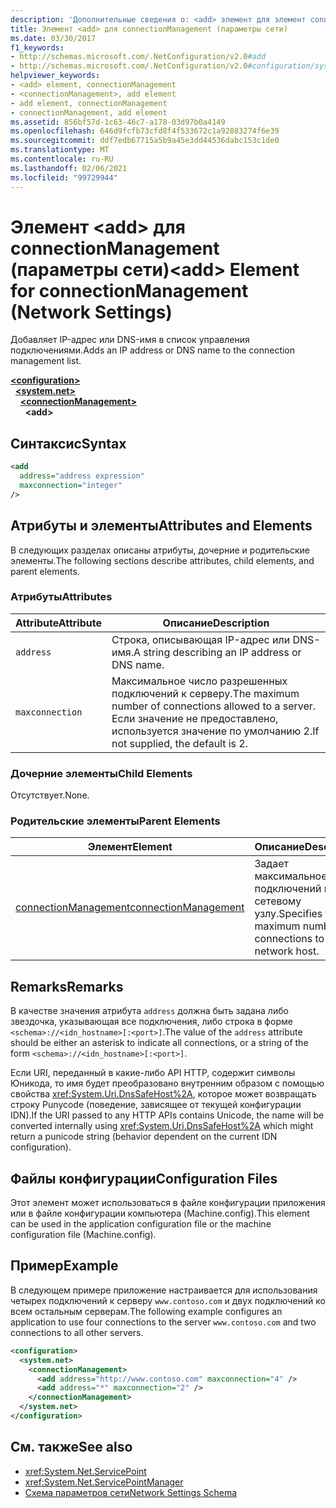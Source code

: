 ```yaml
---
description: 'Дополнительные сведения о: <add> элемент для элемент connectionManagement (параметры сети)'
title: Элемент <add> для connectionManagement (параметры сети)
ms.date: 03/30/2017
f1_keywords:
- http://schemas.microsoft.com/.NetConfiguration/v2.0#add
- http://schemas.microsoft.com/.NetConfiguration/v2.0#configuration/system.net/connectionManagement/add
helpviewer_keywords:
- <add> element, connectionManagement
- <connectionManagement>, add element
- add element, connectionManagement
- connectionManagement, add element
ms.assetid: 856bf57d-1c63-46c7-a178-03d97b0a4149
ms.openlocfilehash: 646d9fcfb73cfd8f4f533672c1a92883274f6e39
ms.sourcegitcommit: ddf7edb67715a5b9a45e3dd44536dabc153c1de0
ms.translationtype: MT
ms.contentlocale: ru-RU
ms.lasthandoff: 02/06/2021
ms.locfileid: "99729944"
---
```

# <a name="add-element-for-connectionmanagement-network-settings"></a><span data-ttu-id="a628f-103">Элемент \<add> для connectionManagement (параметры сети)</span><span class="sxs-lookup"><span data-stu-id="a628f-103">\<add> Element for connectionManagement (Network Settings)</span></span>

<span data-ttu-id="a628f-104">Добавляет IP-адрес или DNS-имя в список управления подключениями.</span><span class="sxs-lookup"><span data-stu-id="a628f-104">Adds an IP address or DNS name to the connection management list.</span></span>  

[**\<configuration>**](../configuration-element.md)\
&nbsp;&nbsp;[**\<system.net>**](system-net-element-network-settings.md)\
&nbsp;&nbsp;&nbsp;&nbsp;[**\<connectionManagement>**](connectionmanagement-element-network-settings.md)\
&nbsp;&nbsp;&nbsp;&nbsp;&nbsp;&nbsp;**\<add>**

## <a name="syntax"></a><span data-ttu-id="a628f-105">Синтаксис</span><span class="sxs-lookup"><span data-stu-id="a628f-105">Syntax</span></span>  
  
```xml  
<add
  address="address expression"
  maxconnection="integer"
/>  
```  
  
## <a name="attributes-and-elements"></a><span data-ttu-id="a628f-106">Атрибуты и элементы</span><span class="sxs-lookup"><span data-stu-id="a628f-106">Attributes and Elements</span></span>  

 <span data-ttu-id="a628f-107">В следующих разделах описаны атрибуты, дочерние и родительские элементы.</span><span class="sxs-lookup"><span data-stu-id="a628f-107">The following sections describe attributes, child elements, and parent elements.</span></span>  
  
### <a name="attributes"></a><span data-ttu-id="a628f-108">Атрибуты</span><span class="sxs-lookup"><span data-stu-id="a628f-108">Attributes</span></span>  
  
|<span data-ttu-id="a628f-109">**Attribute**</span><span class="sxs-lookup"><span data-stu-id="a628f-109">**Attribute**</span></span>|<span data-ttu-id="a628f-110">**Описание**</span><span class="sxs-lookup"><span data-stu-id="a628f-110">**Description**</span></span>|  
|-------------------|---------------------|  
|`address`|<span data-ttu-id="a628f-111">Строка, описывающая IP-адрес или DNS-имя.</span><span class="sxs-lookup"><span data-stu-id="a628f-111">A string describing an IP address or DNS name.</span></span>|  
|`maxconnection`|<span data-ttu-id="a628f-112">Максимальное число разрешенных подключений к серверу.</span><span class="sxs-lookup"><span data-stu-id="a628f-112">The maximum number of connections allowed to a server.</span></span> <span data-ttu-id="a628f-113">Если значение не предоставлено, используется значение по умолчанию 2.</span><span class="sxs-lookup"><span data-stu-id="a628f-113">If not supplied, the default is 2.</span></span>|  
  
### <a name="child-elements"></a><span data-ttu-id="a628f-114">Дочерние элементы</span><span class="sxs-lookup"><span data-stu-id="a628f-114">Child Elements</span></span>  

 <span data-ttu-id="a628f-115">Отсутствует.</span><span class="sxs-lookup"><span data-stu-id="a628f-115">None.</span></span>  
  
### <a name="parent-elements"></a><span data-ttu-id="a628f-116">Родительские элементы</span><span class="sxs-lookup"><span data-stu-id="a628f-116">Parent Elements</span></span>  
  
|<span data-ttu-id="a628f-117">**Элемент**</span><span class="sxs-lookup"><span data-stu-id="a628f-117">**Element**</span></span>|<span data-ttu-id="a628f-118">**Описание**</span><span class="sxs-lookup"><span data-stu-id="a628f-118">**Description**</span></span>|  
|-----------------|---------------------|  
|[<span data-ttu-id="a628f-119">connectionManagement</span><span class="sxs-lookup"><span data-stu-id="a628f-119">connectionManagement</span></span>](connectionmanagement-element-network-settings.md)|<span data-ttu-id="a628f-120">Задает максимальное число подключений к сетевому узлу.</span><span class="sxs-lookup"><span data-stu-id="a628f-120">Specifies the maximum number of connections to a network host.</span></span>|  
  
## <a name="remarks"></a><span data-ttu-id="a628f-121">Remarks</span><span class="sxs-lookup"><span data-stu-id="a628f-121">Remarks</span></span>  

 <span data-ttu-id="a628f-122">В качестве значения атрибута `address` должна быть задана либо звездочка, указывающая все подключения, либо строка в форме `<schema>://<idn_hostname>[:<port>]`.</span><span class="sxs-lookup"><span data-stu-id="a628f-122">The value of the `address` attribute should be either an asterisk to indicate all connections, or a string of the form `<schema>://<idn_hostname>[:<port>]`.</span></span>  
  
 <span data-ttu-id="a628f-123">Если URI, переданный в какие-либо API HTTP, содержит символы Юникода, то имя будет преобразовано внутренним образом с помощью свойства <xref:System.Uri.DnsSafeHost%2A>, которое может возвращать строку Punycode (поведение, зависящее от текущей конфигурации IDN).</span><span class="sxs-lookup"><span data-stu-id="a628f-123">If the URI passed to any HTTP APIs contains Unicode, the name will be converted internally using <xref:System.Uri.DnsSafeHost%2A> which might return a punicode string (behavior dependent on the current IDN configuration).</span></span>  
  
## <a name="configuration-files"></a><span data-ttu-id="a628f-124">Файлы конфигурации</span><span class="sxs-lookup"><span data-stu-id="a628f-124">Configuration Files</span></span>  

 <span data-ttu-id="a628f-125">Этот элемент может использоваться в файле конфигурации приложения или в файле конфигурации компьютера (Machine.config).</span><span class="sxs-lookup"><span data-stu-id="a628f-125">This element can be used in the application configuration file or the machine configuration file (Machine.config).</span></span>  
  
## <a name="example"></a><span data-ttu-id="a628f-126">Пример</span><span class="sxs-lookup"><span data-stu-id="a628f-126">Example</span></span>  

 <span data-ttu-id="a628f-127">В следующем примере приложение настраивается для использования четырех подключений к серверу `www.contoso.com` и двух подключений ко всем остальным серверам.</span><span class="sxs-lookup"><span data-stu-id="a628f-127">The following example configures an application to use four connections to the server `www.contoso.com` and two connections to all other servers.</span></span>  
  
```xml  
<configuration>  
  <system.net>  
    <connectionManagement>  
      <add address="http://www.contoso.com" maxconnection="4" />  
      <add address="*" maxconnection="2" />  
    </connectionManagement>  
  </system.net>  
</configuration>  
```  
  
## <a name="see-also"></a><span data-ttu-id="a628f-128">См. также</span><span class="sxs-lookup"><span data-stu-id="a628f-128">See also</span></span>

- <xref:System.Net.ServicePoint>
- <xref:System.Net.ServicePointManager>
- [<span data-ttu-id="a628f-129">Схема параметров сети</span><span class="sxs-lookup"><span data-stu-id="a628f-129">Network Settings Schema</span></span>](index.md)
